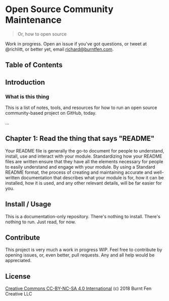 # Open Source Community Maintenance

> Or, how to open source

Work in progress. Open an issue if you've got questions, or tweet at @richlitt, or better yet, email richard@burntfen.com.

## Table of Contents

## Introduction

### What is this thing

This is a list of notes, tools, and resources for how to run an open source community-based project on GitHub, today.

...

## Chapter 1: Read the thing that says "README"

Your README file is generally the go-to document for people to understand, install, use and interact with your module. Standardizing how your README files are written ensure that they have all the elements necessary for people to easily understand and engage with your module. By using a Standard README format, the process of creating and maintaining accurate and well-written documentation that describes what your module is for, how it can be installed, how it is used, and any other relevant details, will be far easier for you.

## Install / Usage

This is a documentation-only repository. There's nothing to install. There's nothing to run. Just read, for now.

## Contribute

This project is very much a work in progress WIP. Feel free to contribute by opening issues, or, even better, pull requests. Any and all help would be appreciated.

## License

[Creative Commons CC-BY-NC-SA 4.0 International](https://creativecommons.org/licenses/by-nc-sa/4.0/legalcode) (c) 2018 Burnt Fen Creative LLC
